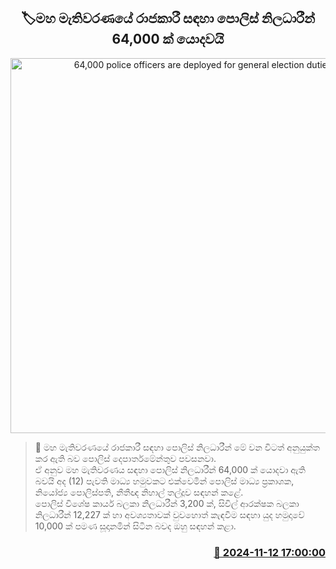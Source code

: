 <p align='center'><b><h2 align='center' title='64,000 police officers are deployed for general election duties'>🏷මහ මැතිවරණයේ රාජකාරී සඳහා පොලිස් නිලධාරීන් 64,000 ක් යොදවයි</h2></b></p>
<p align='center'><img src='https://helakuru.sgp1.cdn.digitaloceanspaces.com/esana/images/lib/srilanka-police[1].jpg' width='600' alt='64,000 police officers are deployed for general election duties'></p>

>📝 මහ මැතිවරණයේ රාජකාරී සඳහා පොලිස් නිලධාරීන් මේ වන විටත් අනුයුක්​ත කර ඇති බව පොලිස් දෙපාර්තමේන්තුව පවසනවා.<br>ඒ අනුව මහ මැතිවරණය සඳහා පොලිස් නිලධාරීන් 64,000 ක් යොදවා ඇති බවයි අද (12) පැවති මාධ්‍ය හමුවකට එක්වෙමින් පොලිස් මාධ්‍ය ප්‍රකාශක, නියෝජ්‍ය පොලිස්පති, නීතීඥ නිහාල් තල්දූව සඳහන් කළේ.<br>පොලිස් විශේෂ කාර්ය බලකා නිලධාරීන් 3,200 ක්, සිවිල් ආරක්ෂක බලකා නිලධාරීන් 12,227 ක් හා අවශ්‍යතාවක් වුවහොත් කැඳවීම සඳහා යුද හමුදාවේ 10,000 ක් පමණ සූදානමින් සිටින බවද ඔහු සඳහන් කළා.<br>

<h3 align='right'><a href='https://www.helakuru.lk/esana/p/104968/'>📅 2024-11-12 17:00:00</a></h3>
